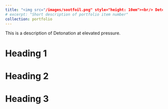 ```yaml
---
title: "<img src="/images/sootfoil.png" style="height: 10em"><br/> Detonation at elevated pressure"
# excerpt: "Short description of portfolio item number"
collection: portfolio
---
```


<!-- <img src="https://wengzf20.github.io/images/Cantera.png" style="height: 2em;vertical-align: middle;"> -->

This is a description of Detonation at elevated pressure.

Heading 1
======

Heading 2
======

Heading 3
======